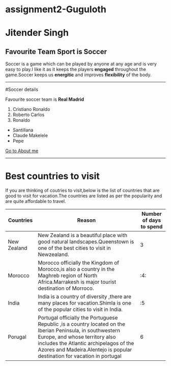 # assignment2-Guguloth
# Jitender Singh 
## Favourite Team Sport is Soccer
Soccer is a game which can be played by anyone at any age and is very easy to play.I like it as it keeps the players **engaged** throughout the game.Soccer keeps us **energitic** and improves **flexibility** of the body.

----

#Soccer details

Favourite soccer team is **Real Madrid**
1. Cristiano Ronaldo
2. Roberto Carlos
3. Ronaldo

- Santillana
- Claude Makelele
- Pepe


[Go to About me](AboutMe.md)


-----

# Best countries to visit

If you are thinking of coutries to visit,below is the list of countries that are good to visit for vacation.The countries are listed as per the popularity and are quite affordable to travel.

|Countries  |Reason|Number of days to spend|
| --------  |-----|-----|
| New Zealand | New Zealand is a beautiful place with good natural landscapes.Queenstown is one of the best cities to visit in Newzealand.| 3|
|Morocco    |Morocco officially the Kingdom of Morocco,is also a country in the Maghreb region of North Africa.Marrakesh is major tourist destination of Morroco.|:4:|
|India      |India is a country of diversity ,there are many places for vacation.Shimla is one of the popular cities to visit in India.|:5|
|Porugal    |Portugal officially the Portuguese Republic ,is a country located on the Iberian Peninsula, in southwestern Europe, and whose territory also includes the Atlantic archipelagos of the Azores and Madeira.Alentejo is popular destination for vacation in portugal|6|






